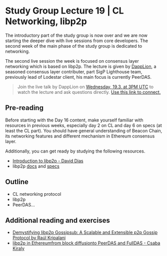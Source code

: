 # Study Group Lecture 19 | CL Networking, libp2p

The introductory part of the study group is now over and we are now starting the deeper dive with live sessions from core developers. The second week of the main phase of the study group is dedicated to networking. 

The second live session the week is focused on consensus layer networking which is based on libp2p. The lecture is given by [DappLion](https://github.com/dappplion), a seasoned consensus layer contributer, part SigP Lighthouse team, previously lead of Lodestar client, his main focus is currently PeerDAS.

> Join the live talk by DappLion on [Wednesday, 19.3. at 3PM UTC](https://www.timeanddate.com/worldclock/converter.html?iso=20250319T150000&p1=1440&p2=37&p3=136&p4=237&p5=923&p6=204&p7=671&p8=16&p9=41&p10=107&p11=28) to watch the lecture and ask questions directly. [Use this link to connect.](https://meet.ethereum.org/eps-office-hours) 


## Pre-reading

Before starting with the Day 16 content, make yourself familiar with resources in previous weeks, especially day 2 on CL and day 6 on specs (at least the CL part). You should have general understanding of Beacon Chain, its networking features and different mechanism in Ethereum consensus layer. 

Additionally, you can get ready by studying the following resources.

- [Introduction to libp2p - David Dias](https://www.youtube.com/watch?v=CRe_oDtfRLw)
- libp2p [docs](https://docs.libp2p.io/) and [specs](https://github.com/libp2p/specs)

## Outline

- CL networking protocol
- libp2p
- PeerDAS...

## Additional reading and exercises

-  [Demystifying libp2p Gossipsub: A Scalable and Extensible p2p Gossip Protocol by Raúl Kripalani ](https://www.youtube.com/watch?v=BUc4xta7Mfk)
-  [libp2p in Ethereumfrom block diffusionto PeerDAS and FullDAS - Csaba Kiraly ](https://www.youtube.com/watch?v=sI_Qr1vHUk4)